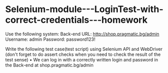# Selenium-module---LoginTest-with-correct-credentials---homework

Use the following system:
Back-end URL: http://shop.pragmatic.bg/admin
Username: admin
Password: password123!

Write the following test case(test script) using Selenium API and WebDriver (don't forget to do assert checks when you need to check the result of the test sense)
• We can log in with a correctly written login and password in the Back-end at shop.pragmatic.bg/admin

